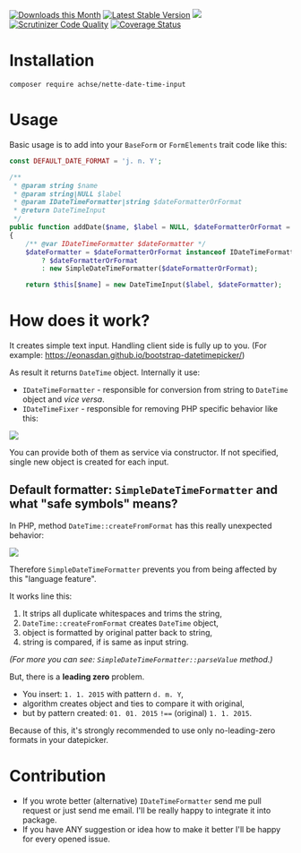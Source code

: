 [![Downloads this Month](https://img.shields.io/packagist/dm/achse/nette-date-time-input.svg)](https://packagist.org/packages/achse/nette-date-time-input)
[![Latest Stable Version](https://poser.pugx.org/achse/nette-date-time-input/v/stable)](https://github.com/achse/nette-date-time-input/releases)
![](https://travis-ci.org/Achse/nette-date-time-input.svg?branch=master)
[![Scrutinizer Code Quality](https://scrutinizer-ci.com/g/Achse/nette-date-time-input/badges/quality-score.png?b=master)](https://scrutinizer-ci.com/g/Achse/nette-date-time-input/?branch=master)
[![Coverage Status](https://coveralls.io/repos/github/Achse/nette-date-time-input/badge.svg?branch=master)](https://coveralls.io/github/Achse/nette-date-time-input?branch=master)

# Installation
```
composer require achse/nette-date-time-input
```

# Usage
Basic usage is to add into your `BaseForm` or `FormElements` trait code like this:

```php
const DEFAULT_DATE_FORMAT = 'j. n. Y';

/**
 * @param string $name
 * @param string|NULL $label
 * @param IDateTimeFormatter|string $dateFormatterOrFormat
 * @return DateTimeInput
 */
public function addDate($name, $label = NULL, $dateFormatterOrFormat = BaseForm::DEFAULT_DATE_FORMAT)
{
	/** @var IDateTimeFormatter $dateFormatter */
	$dateFormatter = $dateFormatterOrFormat instanceof IDateTimeFormatter
		? $dateFormatterOrFormat
		: new SimpleDateTimeFormatter($dateFormatterOrFormat);

	return $this[$name] = new DateTimeInput($label, $dateFormatter);
```

# How does it work?
It creates simple text input. Handling client side is fully up to you. (For example: https://eonasdan.github.io/bootstrap-datetimepicker/)
 
As result it returns `DateTime` object. Internally it use:
* `IDateTimeFormatter` - responsible for conversion from string to `DateTime` object and *vice versa*.
* `IDateTimeFixer` - responsible for removing PHP specific behavior like this: 

![](https://raw.githubusercontent.com/Achse/nette-date-time-input/master/examples/createFromFormat-now.jpg)

You can provide both of them as service via constructor. If not specified, single new object is created
for each input.

## Default formatter: `SimpleDateTimeFormatter` and what "safe symbols" means?
In PHP, method `DateTime::createFromFormat` has this really unexpected behavior:

![](https://raw.githubusercontent.com/Achse/nette-date-time-input/master/examples/createFromFormat.jpg)
 
Therefore `SimpleDateTimeFormatter` prevents you from being affected by this "language feature". 

It works line this:

1. It strips all duplicate whitespaces and trims the string,
2. `DateTime::createFromFormat` creates `DateTime` object,
3. object is formatted by original patter back to string,
4. string is compared, if is same as input string.

*(For more you can see: `SimpleDateTimeFormatter::parseValue` method.)* 

But, there is a **leading zero** problem. 
* You insert: `1. 1. 2015` with pattern `d. m. Y`,
* algorithm creates object and ties to compare it with original,
* but by pattern created: `01. 01. 2015` `!==` (original) `1. 1. 2015`.

Because of this, it's strongly recommended to use only no-leading-zero formats in your datepicker.

# Contribution
* If you wrote better (alternative) `IDateTimeFormatter` send me pull request or just send me email. I'll be really happy to integrate it into package.
* If you have ANY suggestion or idea how to make it better I'll be happy for every opened issue.

